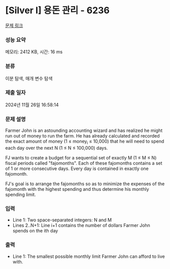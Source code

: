 # [Silver I] 용돈 관리 - 6236 

[문제 링크](https://www.acmicpc.net/problem/6236) 

### 성능 요약

메모리: 2412 KB, 시간: 16 ms

### 분류

이분 탐색, 매개 변수 탐색

### 제출 일자

2024년 11월 26일 16:58:14

### 문제 설명

<p>Farmer John is an astounding accounting wizard and has realized he might run out of money to run the farm. He has already calculated and recorded the exact amount of money (1 ≤ money<sub>i</sub> ≤ 10,000) that he will need to spend each day over the next N (1 ≤ N ≤ 100,000) days.</p>

<p>FJ wants to create a budget for a sequential set of exactly M (1 ≤ M ≤ N) fiscal periods called "fajomonths". Each of these fajomonths contains a set of 1 or more consecutive days. Every day is contained in exactly one fajomonth.</p>

<p>FJ's goal is to arrange the fajomonths so as to minimize the expenses of the fajomonth with the highest spending and thus determine his monthly spending limit.</p>

### 입력 

 <ul>
	<li>Line 1: Two space-separated integers: N and M </li>
	<li>Lines 2..N+1: Line i+1 contains the number of dollars Farmer John spends on the ith day</li>
</ul>

### 출력 

 <ul>
	<li>Line 1: The smallest possible monthly limit Farmer John can afford to live with.</li>
</ul>

<p> </p>

